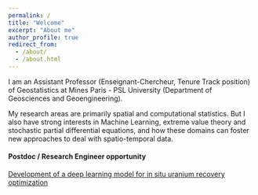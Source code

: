 ```yaml
---
permalink: /
title: "Welcome"
excerpt: "About me"
author_profile: true
redirect_from: 
  - /about/
  - /about.html
---
```



I am an Assistant Professor (Enseignant-Chercheur, Tenure Track position) of Geostatistics at  Mines Paris - PSL University (Department of Geosciences and Geoengineering).

My research areas are primarily spatial and computational statistics. But I also have strong interests in Machine Learning, extreme value theory and stochastic partial differential equations, and how these domains can foster new approaches to deal with spatio-temporal data. 


#### Postdoc / Research Engineer opportunity
[Development of a deep learning model for in situ uranium recovery optimization](../files/2023_ISR_MachineLearning_ENG.pdf) 
